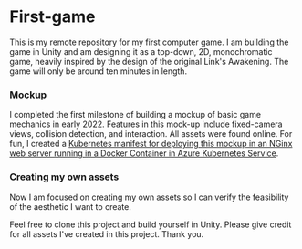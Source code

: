 # First-game
This is my remote repository for my first computer game. I am building the game in Unity and am designing it as a top-down, 2D, monochromatic game, heavily inspired by the design of the original Link's Awakening. The game will only be around ten minutes in length.

### Mockup
I completed the first milestone of building a mockup of basic game mechanics in early 2022. Features in this mock-up include fixed-camera views, collision detection, and interaction. All assets were found online. For fun, I created a [Kubernetes manifest for deploying this mockup in an NGinx web server running in a Docker Container in Azure Kubernetes Service](https://github.com/wwillfred/Unity-WebGL-Kubernetes).

### Creating my own assets
Now I am focused on creating my own assets so I can verify the feasibility of the aesthetic I want to create. 

Feel free to clone this project and build yourself in Unity. Please give credit for all assets I've created in this project. Thank you.
